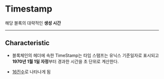 # Timestamp

해당 블록의 대략적인 **생성 시간**

---

## Characteristic

- 블록체인의 헤더에 속한 TimeStamp는 타임 스탬프는 유닉스 기준일자로 표시되고 
**1970년 1월 1일 자정**부터 경과한 시간을 초 단위로 계산한다.

- [16진수](https://www.notion.so/HEX-2727b3b1640a48f6a2a6b932df469d1e)로 나타나게 됨